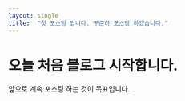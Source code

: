 ```yaml
---
layout: single
title:  "첫 포스팅 입니다. 꾸준히 포스팅 하겠습니다."
---
```


# 오늘 처음 블로그 시작합니다.

앞으로 계속 포스팅 하는 것이 목표입니다.
